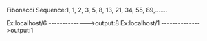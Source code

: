 Fibonacci Sequence:1, 1, 2, 3, 5, 8, 13, 21, 34, 55, 89,.......

Ex:localhost/6 -------------->output:8
Ex:localhost/1 -------------->output:1
